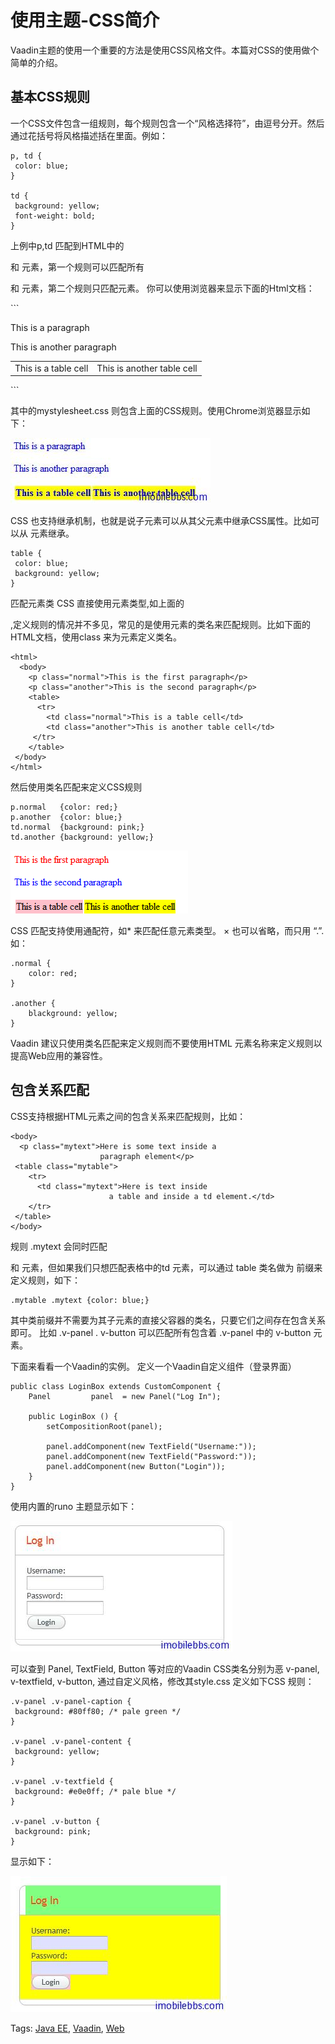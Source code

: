 # 使用主题-CSS简介

Vaadin主题的使用一个重要的方法是使用CSS风格文件。本篇对CSS的使用做个简单的介绍。

## 基本CSS规则

一个CSS文件包含一组规则，每个规则包含一个“风格选择符”，由逗号分开。然后通过花括号将风格描述括在里面。例如：

```
p, td {
 color: blue;
}

td {
 background: yellow;
 font-weight: bold;
}
```

上例中p,td 匹配到HTML中的<p> 和<td> 元素，第一个规则可以匹配所有<p> 和<td> 元素，第二个规则只匹配<td>元素。
你可以使用浏览器来显示下面的Html文档：

<html>
```
    <head>
        <link rel="stylesheet" type="text/css"
              href="mystylesheet.css"/>
    </head>
    <body>
        <p>This is a paragraph</p>
		<p>This is another paragraph</p>
		<table>
            <tr>
                <td>This is a table cell</td>
				<td>This is another table cell</td>
			</tr>
        </table>
    </body>
</html>
```

其中的mystylesheet.css 则包含上面的CSS规则。使用Chrome浏览器显示如下：

![](images/93.png)

CSS 也支持继承机制，也就是说子元素可以从其父元素中继承CSS属性。比如可以从
元素继承。

```
table {
 color: blue;
 background: yellow;
}
```

匹配元素类
CSS 直接使用元素类型,如上面的<p>,<td>定义规则的情况并不多见，常见的是使用元素的类名来匹配规则。比如下面的HTML文档，使用class 来为元素定义类名。

```
<html>
  <body>
    <p class="normal">This is the first paragraph</p>
	<p class="another">This is the second paragraph</p>
	<table>
      <tr>
        <td class="normal">This is a table cell</td>
		<td class="another">This is another table cell</td>
	 </tr>
    </table>
 </body>
</html>
```

然后使用类名匹配来定义CSS规则

```
p.normal   {color: red;}
p.another  {color: blue;}
td.normal  {background: pink;}
td.another {background: yellow;}
```

![](images/94.png)

CSS 匹配支持使用通配符，如* 来匹配任意元素类型。 × 也可以省略，而只用 “.”.如：

```
.normal {
    color: red;
}

.another {
    blackground: yellow;
}
```

Vaadin 建议只使用类名匹配来定义规则而不要使用HTML 元素名称来定义规则以提高Web应用的兼容性。

## 包含关系匹配

CSS支持根据HTML元素之间的包含关系来匹配规则，比如：

```
<body>
  <p class="mytext">Here is some text inside a
                    paragraph element</p>
 <table class="mytable">
    <tr>
      <td class="mytext">Here is text inside
                      a table and inside a td element.</td>
    </tr>
 </table>
</body>
```

规则 .mytext 会同时匹配

和 元素，但如果我们只想匹配表格中的td 元素，可以通过 table 类名做为 前缀来定义规则，如下：

```
.mytable .mytext {color: blue;}
```

其中类前缀并不需要为其子元素的直接父容器的类名，只要它们之间存在包含关系即可。 比如 .v-panel . v-button 可以匹配所有包含着 .v-panel 中的 v-button 元素。

下面来看看一个Vaadin的实例。
定义一个Vaadin自定义组件（登录界面）

```
public class LoginBox extends CustomComponent {
    Panel         panel  = new Panel("Log In");

    public LoginBox () {
        setCompositionRoot(panel);
        
        panel.addComponent(new TextField("Username:"));
        panel.addComponent(new TextField("Password:"));
        panel.addComponent(new Button("Login"));
    }
}
```

使用内置的runo 主题显示如下：

![](images/95.png)

可以查到 Panel, TextField, Button 等对应的Vaadin CSS类名分别为恶 v-panel, v-textfield, v-button, 通过自定义风格，修改其style.css 定义如下CSS 规则：

```
.v-panel .v-panel-caption {
 background: #80ff80; /* pale green */
}
 
.v-panel .v-panel-content {
 background: yellow;
}
 
.v-panel .v-textfield {
 background: #e0e0ff; /* pale blue */
}
 
.v-panel .v-button {
 background: pink;
}
```

显示如下：

![](images/96.png)

Tags: [Java EE](http://www.imobilebbs.com/wordpress/archives/tag/java-ee), [Vaadin](http://www.imobilebbs.com/wordpress/archives/tag/vaadin), [Web](http://www.imobilebbs.com/wordpress/archives/tag/web)






